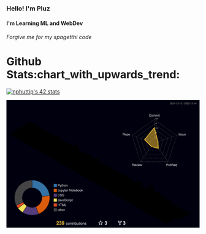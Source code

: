 

<h3>Hello! I'm Pluz</h3>

<h4>I'm Learning ML and WebDev </h4>

<h6> Forgive me for my spagetthi code</h6>

<h1>Github Stats:chart_with_upwards_trend:</h1>

<a href="https://github.com/JaeSeoKim/badge42"><img src="https://badge42.vercel.app/api/v2/cl9a1vfoe01040gkwzxgwkdv9/stats?cursusId=3&coalitionId=undefined" alt="nphuttip's 42 stats" /></a>

![](./profile-3d-contrib/profile-night-rainbow.svg)






